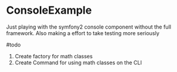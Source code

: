 # ConsoleExample
Just playing with the symfony2 console component without the full framework. Also making a effort to take testing more seriously

#todo
1. Create factory for math classes
2. Create Command for using math classes on the CLI
